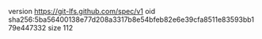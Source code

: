 version https://git-lfs.github.com/spec/v1
oid sha256:5ba56400138e77d208a3317b8e54bfeb82e6e39cfa8511e83593bb179e447332
size 112
